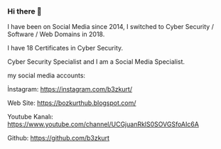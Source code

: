 ### Hi there 👋

I have been on Social Media since 2014, I switched to Cyber Security / Software / Web Domains in 2018.

I have 18 Certificates in Cyber Security.

Cyber Security Specialist and I am a Social Media Specialist.

my social media accounts: 

İnstagram: https://instagram.com/b3zkurt/ 

Web Site: https://bozkurthub.blogspot.com/

Youtube Kanalı: https://www.youtube.com/channel/UCGjuanRklS0SOVGSfoAIc6A

Github: https://github.com/b3zkurt

